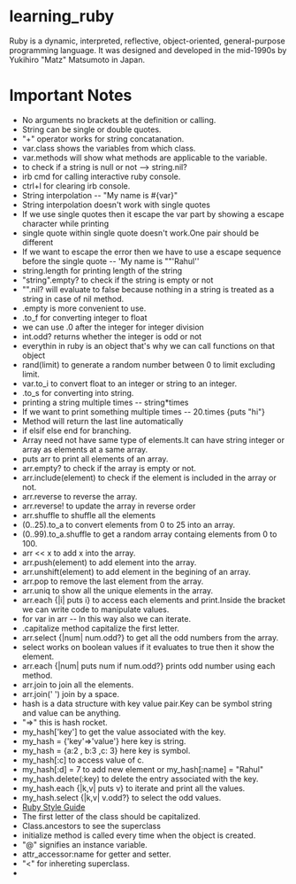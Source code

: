 # learning_ruby
Ruby is a dynamic, interpreted, reflective, object-oriented, general-purpose programming language. It was designed and developed in the mid-1990s by Yukihiro "Matz" Matsumoto in Japan.

# Important Notes

* No arguments no brackets at the definition or calling.
* String can be single or double quotes.
* "+" operator works for string concatanation.
* var.class shows the variables from which class.
* var.methods will show what methods are applicable to the variable.
* to check if a string is null or not --> string.nil?
* irb cmd for calling interactive ruby console.
* ctrl+l for clearing irb console.
* String interpolation -- "My name is #{var}"
* String interpolation doesn't work with single quotes
* If we use single quotes then it escape the var part by showing a escape character while printing
* single quote within single quote doesn't work.One pair should be different
* If we want to escape the error then we have to use a escape sequence before the single quote -- 'My name is "\"'Rahul''
* string.length for printing length of the string
* "string".empty? to check if the string is empty or not
* "".nil? will evaluate to false because nothing in a string is treated as a string in case of nil method.
* .empty is more convenient to use.
* .to_f for converting integer to float
* we can use .0 after the integer for integer division
* int.odd? returns whether the integer is odd or not
* everythin in ruby is an object that's why we can call functions on that object
* rand(limit) to generate a random number between 0 to limit excluding limit.
* var.to_i to convert float to an integer or string to an integer.
* .to_s for converting into string.
* printing a string multiple times -- string*times
* If we want to print something multiple times -- 20.times {puts "hi"} 
* Method will return the last line automatically
* if elsif else end for branching.
* Array need not have same type of elements.It can have string integer or array as elements at a same array.
* puts arr to print all elements of an array.
* arr.empty? to check if the array is empty or not.
* arr.include(element) to check if the element is included in the array or not.
* arr.reverse to reverse the array.
* arr.reverse! to update the array in reverse order
* arr.shuffle to shuffle all the elements
* (0..25).to_a to convert elements from 0 to 25 into an array.
* (0..99).to_a.shuffle to get a random array containg elements from 0 to 100.
* arr << x to add x into the array. 
* arr.push(element) to add element into the array.
* arr.unshift(element) to add element in the begining of an array.
* arr.pop to remove the last element from the array.
* arr.uniq to show all the unique elements in the array.
* arr.each {|i| puts i} to access each elements and print.Inside the bracket we can write code to manipulate values.
* for var in arr   -- In this way also we can iterate.
* .capitalize method capitalize the first letter.
* arr.select {|num| num.odd?}  to get all the odd numbers from the array.
* select works on boolean values if it evaluates to true then it show the element.
* arr.each {|num| puts num if num.odd?} prints odd number using each method.
* arr.join to join all the elements.
* arr.join(' ') join by a space.
* hash is a data structure with key value pair.Key can be symbol string and value can be anything.
* "=>" this is hash rocket.
* my_hash['key'] to get the value associated with the key.
* my_hash = {'key'=>'value'} here key is string.
* my_hash = {a:2 , b:3 ,c: 3} here key is symbol.
* my_hash[:c] to access value of c.
* my_hash[:d] = 7 to add new element or my_hash[:name] = "Rahul"
* my_hash.delete(:key) to delete the entry associated with the key. 
* my_hash.each {|k,v| puts v} to iterate and print all the values.
* my_hash.select {|k,v| v.odd?} to select the odd values.
* [Ruby Style Guide](https://github.com/rubocop-hq/ruby-style-guide#source-code-layout)
* The first letter of the class should be capitalized.
* Class.ancestors to see the superclass 
* initialize method is called every time when the object is created.
* "@" signifies an instance variable.
* attr_accessor:name for getter and setter.
* "<" for inhereting superclass.
* 

